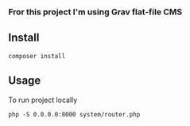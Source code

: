 
### Fror this project I'm using Grav flat-file CMS 


## Install
``composer install``

## Usage

To run project locally

``php -S 0.0.0.0:8000 system/router.php``




